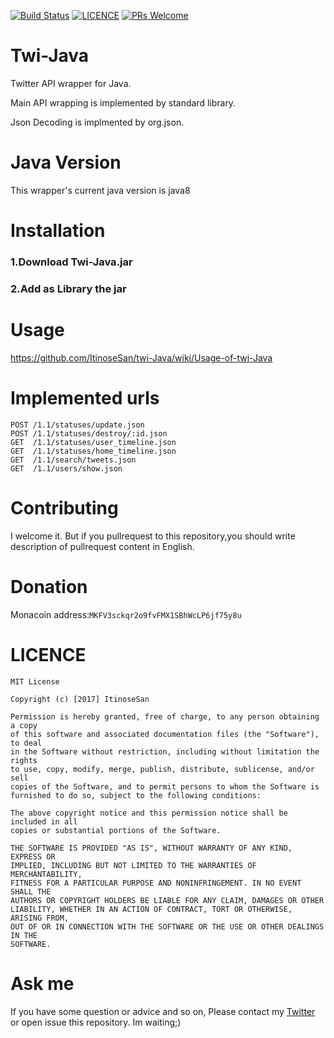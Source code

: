 [![Build Status](https://travis-ci.org/ItinoseSan/twi-Java.svg?branch=0109)](https://travis-ci.org/ItinoseSan/twi-Java)
 [![LICENCE](https://img.shields.io/dub/l/vibe-d.svg)](https://github.com/ItinoseSan/Twi-Java/blob/0109/LICENCE)
[![PRs Welcome](https://img.shields.io/badge/PRs-welcome-brightgreen.svg?style=flat-square)](http://makeapullrequest.com)
# Twi-Java
Twitter API wrapper for Java. 

Main API wrapping is implemented by standard library. 

Json Decoding is implmented by org.json.
# Java Version
This wrapper's current java version is java8
# Installation
### 1.Download Twi-Java.jar 
### 2.Add as Library the jar
# Usage
https://github.com/ItinoseSan/twi-Java/wiki/Usage-of-twi-Java
# Implemented urls

````
POST /1.1/statuses/update.json
POST /1.1/statuses/destroy/:id.json
GET  /1.1/statuses/user_timeline.json
GET  /1.1/statuses/home_timeline.json
GET  /1.1/search/tweets.json
GET  /1.1/users/show.json
````
# Contributing
I welcome it. But if you pullrequest to this repository,you should write description of pullrequest content in English.
# Donation
Monacoin address:```MKFV3sckqr2o9fvFMX1SBhWcLP6jf75y8u```
# LICENCE
```
MIT License

Copyright (c) [2017] ItinoseSan

Permission is hereby granted, free of charge, to any person obtaining a copy
of this software and associated documentation files (the "Software"), to deal
in the Software without restriction, including without limitation the rights
to use, copy, modify, merge, publish, distribute, sublicense, and/or sell
copies of the Software, and to permit persons to whom the Software is
furnished to do so, subject to the following conditions:

The above copyright notice and this permission notice shall be included in all
copies or substantial portions of the Software.

THE SOFTWARE IS PROVIDED "AS IS", WITHOUT WARRANTY OF ANY KIND, EXPRESS OR
IMPLIED, INCLUDING BUT NOT LIMITED TO THE WARRANTIES OF MERCHANTABILITY,
FITNESS FOR A PARTICULAR PURPOSE AND NONINFRINGEMENT. IN NO EVENT SHALL THE
AUTHORS OR COPYRIGHT HOLDERS BE LIABLE FOR ANY CLAIM, DAMAGES OR OTHER
LIABILITY, WHETHER IN AN ACTION OF CONTRACT, TORT OR OTHERWISE, ARISING FROM,
OUT OF OR IN CONNECTION WITH THE SOFTWARE OR THE USE OR OTHER DEALINGS IN THE
SOFTWARE.
```
# Ask me
If you have some question or advice and so on, Please contact my [Twitter](https://twitter.com/ItinoseVM) or open issue this repository. Im waiting;)
